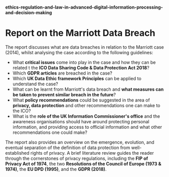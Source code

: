 #### ethics-regulation-and-law-in-advanced-digital-information-processing-and-decision-making

# **Report on the Marriott Data Breach**

The report discusses what are data breaches in relation to the Marriott case (2014), whilst analysing the case according to the following guidelines:

* What **critical issues** come into play in the case and how they can be related t the **ICO Data Sharing Code & Data Protection Act 2018**?
* Which **GDPR articles** are breached in the case?
* Which **UK Data Ethic framework Principles** can be applied to understand the case?
* What can be learnt from Marriott's data breach and **what measures can be taken to prevent similar breach in the future**?
* What **policy recommendations** could be suggested in the area of **privacy, data protection** and other recommendations one can make to the ICO?
* What is the **role of the UK Information Commissioner's office** and the awareness organisations should have around protecting personal information, and providing access to official information and what other recommendations one could make?


The report also provides an overview on the emergence, evolution, and eventual separation of the definition of data protection from well-established rights of privacy. A brief literature review guides the reader through the cornerstones of privacy regulations, including the **FIP of Privacy Act of 1974**, the two **Resolutions of the Council of Europe (1973 & 1974)**, the **EU DPD (1995)**, and the **GDPR (2018)**. 


